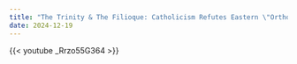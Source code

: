 ```yaml
---
title: "The Trinity & The Filioque: Catholicism Refutes Eastern \"Orthodoxy\""
date: 2024-12-19
---
```


{{< youtube _Rrzo55G364 >}}

